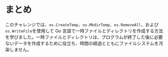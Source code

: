 # まとめ

このチャレンジでは、`os.CreateTemp`、`os.MkdirTemp`、`os.RemoveAll`、および`os.WriteFile`を使用して Go 言語で一時ファイルとディレクトリを作成する方法を学びました。一時ファイルとディレクトリは、プログラムが終了した後に必要ないデータを作成するために役立ち、時間の経過とともにファイルシステムを汚染しません。
